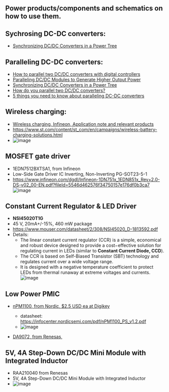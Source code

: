 ## Power products/components and schematics on how to use them.



## Sychrosing DC-DC converters:
  - [Synchronizing DC/DC Converters in a Power Tree](https://www.ti.com/lit/an/slvaeg8/slvaeg8.pdf?ts=1666825563638&ref_url=https%253A%252F%252Fwww.google.com%252F)
  

## Paralleling DC-DC converters:
  - [How to parallel two DC/DC converters with digital controllers](https://www.ti.com/lit/an/slyt748/slyt748.pdf)
  - [Paralleling DC/DC Modules to Generate Higher Output Power](https://www.digikey.co.nz/en/articles/paralleling-dcdc-modules-to-generate-higher-output-power)
  - [Synchronizing DC/DC Converters in a Power Tree](https://www.ti.com/lit/an/slvaeg8/slvaeg8.pdf?ts=1666825563638&ref_url=https%253A%252F%252Fwww.google.com%252F)
  - [How do you parallel two DC/DC converters?](https://www.powerctc.com/en/node/4577)
  - [5 things you need to know about paralleling DC-DC converters](https://www.electropages.com/blog/2015/09/5-things-know-about-paralleling-dc-dc-converters)


## Wireless charging:
- [Wireless charging, Infineon, Application note and relevant products](https://www.infineon.com/cms/en/applications/solutions/adapters-and-chargers/wireless-charging/#)
- https://www.st.com/content/st_com/en/campaigns/wireless-battery-charging-solutions.html
- ![image](https://user-images.githubusercontent.com/42329930/228996144-a746a701-02d0-459f-b381-21d9694c5fbd.png)



## MOSFET gate driver
- 1EDN7512BXTSA1, from Infineon
- Low-Side Gate Driver IC Inverting, Non-Inverting PG-SOT23-5-1
- https://www.infineon.com/dgdl/Infineon-1DN751x_1EDN851x_Rev+2.0-DS-v02_00-EN.pdf?fileId=5546d462576f34750157e176df0b3ca7
![image](https://user-images.githubusercontent.com/42329930/213348149-67d6a94a-3232-4ae3-bb80-a65bc330457c.png)


## Constant Current Regulator & LED Driver
- **NSI45020T1G**
- 45 V, 20mA+/-15%, 460 mW package
- https://www.mouser.com/datasheet/2/308/NSI45020_D-1813592.pdf
- Details:
  - The linear constant current regulator (CCR) is a simple, economical and robust device designed to provide a cost−effective solution for regulating current in LEDs (similar to **Constant Current Diode, CCD**).
  - The CCR is based on Self-Biased Transistor (SBT) technology and regulates current over a wide voltage range. 
  - It is designed with a negative temperature coefficient to protect LEDs from thermal runaway at extreme voltages and currents.
![image](https://user-images.githubusercontent.com/42329930/214991627-ba3af8fb-4edb-4906-8ea9-b5fb744fb879.png)

## Low Power PMIC
- [nPM1100, from Nordic, $2.5 USD ea at Digikey](https://www.digikey.com/en/products/detail/nordic-semiconductor-asa/NPM1100-QDAA-R/18069437)
  - datasheet: https://infocenter.nordicsemi.com/pdf/nPM1100_PS_v1.2.pdf
  - ![image](https://user-images.githubusercontent.com/42329930/232362454-978c4c72-06ed-427d-aad8-bdae5858158b.png)
 
- [DA9072, from Renesas, ]() 

## 5V, 4A Step-Down DC/DC Mini Module with Integrated Inductor
- RAA210040 from Renesas
- 5V, 4A Step-Down DC/DC Mini Module with Integrated Inductor
- ![image](https://github.com/nmi246/electronics/assets/42329930/92111922-ad86-4dcf-81df-0ed8acb6a2c4)



